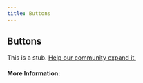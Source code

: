 ```yaml
---
title: Buttons
---
```


## Buttons

This is a stub. [Help our community expand it.](https://github.com/freeCodeCamp/guide-articles/tree/master/articles/HTML/Elements/Buttons/index.md)

<!-- The article goes here, in GitHub-flavored Markdown. Feel free to add YouTube videos, images, and CodePen/JSBin embeds  -->

#### More Information:
<!-- Please add any articles you think might be helpful to read before writing the article -->


